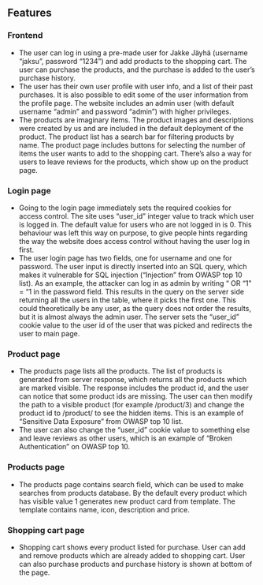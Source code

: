 ## Features

### Frontend
- The user can log in using a pre-made user for Jakke Jäyhä (username “jaksu”, password “1234”) and add products to the shopping cart. The user can purchase the products, and the purchase is added to the user’s purchase history.
- The user has their own user profile with user info, and a list of their past purchases. It is also possible to edit some of the user information from the profile page. The website includes an admin user (with default username “admin” and password “admin”) with higher privileges.
- The products are imaginary items. The product images and descriptions were created by us and are included in the default deployment of the product. The product list has a search bar for filtering products by name. The product page includes buttons for selecting the number of items the user wants to add to the shopping cart. There’s also a way for users to leave reviews for the products, which show up on the product page.

### Login page
- Going to the login page immediately sets the required cookies for access control. The site uses “user_id” integer value to track which user is logged in. The default value for users who are not logged in is 0. This behaviour was left this way on purpose, to give people hints regarding the way the website does access control without having the user log in first.
- The user login page has two fields, one for username and one for password. The user input is directly inserted into an SQL query, which makes it vulnerable for SQL injection (“Injection” from OWASP top 10 list). As an example, the attacker can log in as admin by writing “ OR “1” = “1 in the password field. This results in the query on the server side returning all the users in the table, where it picks the first one. This could theoretically be any user, as the query does not order the results, but it is almost always the admin user. The server sets the “user_id” cookie value to the user id of the user that was picked and redirects the user to main page.

### Product page
- The products page lists all the products. The list of products is generated from server response, which returns all the products which are marked visible. The response includes the product id, and the user can notice that some product ids are missing. The user can then modify the path to a visible product (for example /product/3) and change the product id to /product/<missing id> to see the hidden items. This is an example of “Sensitive Data Exposure” from OWASP top 10 list.
- The user can also change the “user_id” cookie value to something else and leave reviews as other users, which is an example of “Broken Authentication” on OWASP top 10.

### Products page
- The products page contains search field, which can be used to make searches from products database. By the default every product which has visible value 1 generates new product card from template. The template contains name, icon, description and price.

### Shopping cart page
- Shopping cart shows every product listed for purchase. User can add and remove products which are already added to shopping cart. User can also purchase products and purchase history is shown at bottom of the page.
